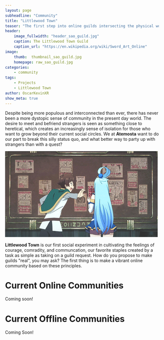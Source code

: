 ```yaml
---
layout: page
subheadline: "Community"
title: "Littlewood Town"
teaser: "The first step into online guilds intersecting the physical world."
header:
    image_fullwidth: "header_sao_guild.jpg"
    caption: The Littlewood Town Guild
    caption_url: "https://en.wikipedia.org/wiki/Sword_Art_Online"
image:
    thumb:  thumbnail_sao_guild.jpg
    homepage: raw_sao_guild.jpg
categories:
    - community
tags:
    - Projects
    - Littlewood Town
author: OscarKevinXR
show_meta: true
---
```

Despite being more populous and interconnected than ever, there has never been a more dystopic sense of community in the present day world. The desire to meet and befriend strangers is seen as something close to heretical, which creates an increasingly sense of isolation for those who want to grow beyond their current social circles. We at **Atemosta** want to do our part to break this silly status quo, and what better way to party up with strangers than with a quest?

![Finding New Party Members](/images/blog/lw_guild_requests.gif)

**Littlewood Town** is our first social experiment in cultivating the feelings of courage, comradity, and communcation, our favorite staples created by a task as simple as taking on a guild request. How do you propose to make guilds "real", you may ask? The first thing is to make a vibrant online community based on these principles.

<!-- Serious tones aside, **Littlewood Town** is about having fun! To start our journey, we have created a Nintendo Switch Onling Gaming Discord server that any and all are welcome to join! *Why the Nintendo Switch?* you may be pondering to yourself. Nintendo has historically been a restrictive entity when it comes to their games and online experiences associated with it. Truth be told, if you don't already have friends who play on the Nintendo Switch, it is exceedingly difficult to find and befriend them on Nintendo's already difficult-to-use platform. By integrating with something as simple and mainstream as Discord, we hope to lower the barrier of entry to find new companions in the Nintendo Switch Games you love. -->

# Current Online Communities
<!-- ## Sword/Shield Online Pokémon League

![Sword/Shield Gym Leaders](/images/blog/lw_swsh_gym_leaders.jpg)

Our Online Pokémon League also deserves a HUGE shoutout! Upset with the lack of content provided by the latest Pokémon releases, we have decided to take the adventure one notch higher. Lifelong Pokémon fans recognize the intensity that comes with battling in the Gym Leader challenge all the way through the Elite Four and finally the Champion, but lament at how trivial the battles really are when you can overwhelm opponents through sheer leveling. Through our community-created Online Pokémon League, we replicate that same challenge but with players who specialize in only one type of Pokémon on an even playing field. The monsters trainers we created are frustrating to many a challenger, but only through the sheer collision of battling do we become stronger trainers ourselves.

The Littlewood Online Pokémon League hosts a monthly mono-type tournament (Gym Leader Challenge), Pokémon League Challenge where you must beat 8 Gym Leaders to collect their gym badges for the chance to battle the Elite Four and current Champion, and monthly no-type restriction tournament. All community created events are free to enter, and feature eShop Gift Cards to the ultimate winners of each event! If this seems like a new adventure right up your alley, you are MORE than welcome to join our discord server through the link provided: [https://discord.gg/5ACq6M7][1] -->

Coming soon! 

# Current Offline Communities
Coming Soon!

[1]: https://discord.gg/5ACq6M7
<!-- [![ko-fi](https://www.ko-fi.com/img/githubbutton_sm.svg)](https://ko-fi.com/Q5Q81LOP9) -->

